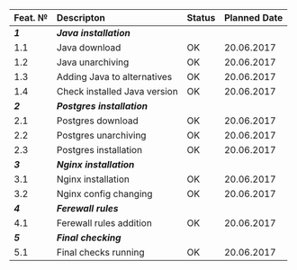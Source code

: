 |Feat. №|Descripton|Status|Planned Date|
|---------|:---------|----|----|
|***1***         |***Java installation***|
|1.1        |Java download| OK|20.06.2017|
|1.2        |Java unarchiving| OK|20.06.2017|
|1.3        |Adding Java to alternatives| OK|20.06.2017|
|1.4        |Check installed Java version| OK|20.06.2017|
|***2***          |***Postgres installation***|
|2.1        |Postgres download| OK|20.06.2017|
|2.2        |Postgres unarchiving| OK|20.06.2017|
|2.3        |Postgres installation| OK|20.06.2017|
|***3***          |***Nginx installation***|
|3.1        |Nginx installation| OK|20.06.2017|
|3.2        |Nginx config changing| OK|20.06.2017|
|***4***          |***Ferewall rules***|
|4.1        |Ferewall rules addition| OK|20.06.2017|
|***5***          |***Final checking***|
|5.1        |Final checks running| OK|20.06.2017|


